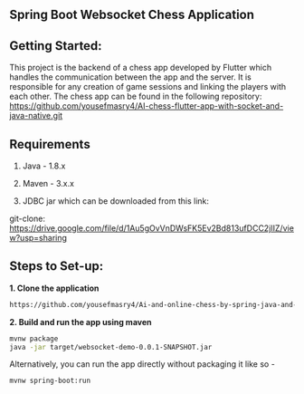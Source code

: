 ## Spring Boot Websocket Chess Application

## Getting Started:

This project is the backend of a chess app developed by Flutter which handles the communication between the app and the server. It is responsible for any creation of game sessions and linking the players with each other.
The chess app can be found in the following repository:
https://github.com/yousefmasry4/AI-chess-flutter-app-with-socket-and-java-native.git
## Requirements

1. Java - 1.8.x

2. Maven - 3.x.x

3. JDBC jar which can be downloaded from this link:

git-clone: https://drive.google.com/file/d/1Au5gOvVnDWsFK5Ev2Bd813ufDCC2jIIZ/view?usp=sharing

## Steps to Set-up:

**1. Clone the application**

```bash
https://github.com/yousefmasry4/Ai-and-online-chess-by-spring-java-and-flutter.git
```

**2. Build and run the app using maven**

```bash
mvnw package
java -jar target/websocket-demo-0.0.1-SNAPSHOT.jar
```

Alternatively, you can run the app directly without packaging it like so -

```bash
mvnw spring-boot:run
```


